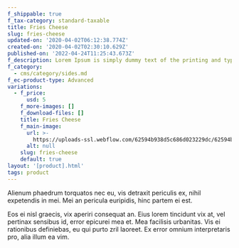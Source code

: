 ```yaml
---
f_shippable: true
f_tax-category: standard-taxable
title: Fries Cheese
slug: fries-cheese
updated-on: '2020-04-02T06:12:38.774Z'
created-on: '2020-04-02T02:30:10.629Z'
published-on: '2022-04-24T11:25:43.673Z'
f_description: Lorem Ipsum is simply dummy text of the printing and typesetting industry.
f_category:
  - cms/category/sides.md
f_ec-product-type: Advanced
variations:
  - f_price:
      usd: 5
    f_more-images: []
    f_download-files: []
    title: Fries Cheese
    f_main-image:
      url: >-
        https://uploads-ssl.webflow.com/62594b938d5c686d023229dc/62594b938d5c6880d63229f8_Side%2002.png
      alt: null
    slug: fries-cheese
    default: true
layout: '[product].html'
tags: product
---
```


Alienum phaedrum torquatos nec eu, vis detraxit periculis ex, nihil expetendis in mei. Mei an pericula euripidis, hinc partem ei est.

Eos ei nisl graecis, vix aperiri consequat an. Eius lorem tincidunt vix at, vel pertinax sensibus id, error epicurei mea et. Mea facilisis urbanitas. Vis ei rationibus definiebas, eu qui purto zril laoreet. Ex error omnium interpretaris pro, alia illum ea vim.
